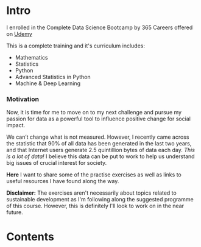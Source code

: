 # Intro

I enrolled in the Complete Data Science Bootcamp by 365 Careers offered on [Udemy](https://www.udemy.com/course/the-data-science-course-complete-data-science-bootcamp)

This is a complete training and it's curriculum includes:
- Mathematics
- Statistics
- Python
- Advanced Statistics in Python
- Machine & Deep Learning

### Motivation
Now, it is time for me to move on to my next challenge and pursue my passion for data as a powerful tool to influence positive change for social impact.

We can’t change what is not measured. However, I recently came across the statistic that 90% of all data has been generated in the last two years, and that Internet users generate 2.5 quintillion bytes of data each day. *This is a lot of data!*
I believe this data can be put to work to help us understand big issues of crucial interest for society.

**Here** I want to share some of the practise exercises as well as links to useful resources I have found along the way. 

**Disclaimer:** The exercises aren't necessarily about topics related to sustainable development as I'm following along the suggested programme of this course. However, this is definitely I'll look to work on in the near future.

# Contents
